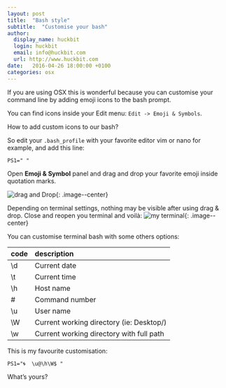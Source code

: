```yaml
---
layout: post
title:  "Bash style"
subtitle:  "Customise your bash"
author:
  display_name: huckbit
  login: huckbit
  email: info@huckbit.com
  url: http://www.huckbit.com
date:   2016-04-26 18:00:00 +0100
categories: osx
---
```

If you are using OSX this is wonderful because you can customise your command line by adding emoji icons to the bash prompt.

You can find icons inside your Edit menu: `Edit -> Emoji & Symbols`.

How to add custom icons to our bash?

So edit your `.bash_profile` with your favorite editor vim or nano for example, and add this line:

```
PS1=" "
```

Open **Emoji & Symbol** panel and drag and drop your favorite emoji inside quotation marks.

![drag and Drop]({{site.baseurl}}/images/posts/terminal-cust.gif){: .image--center}


Depending on terminal settings, nothing may be visible after using drag & drop. Close and reopen you terminal and voilà:
![my terminal]({{site.baseurl}}/images/posts/terminal-hb.png){: .image--center}

You can customise terminal bash with some others options:

| code   | description                             
|:-------|:----------------------------------------|
| \d     | Current date                             
| \t     | Current time                             
| \h     | Host name                                
| \#     | Command number                           
| \u     | User name                                
| \W     | Current working directory (ie: Desktop/)
| \w     | Current working directory with full path


This is my favourite customisation:

```
PS1="🌀  \u@\h\W$ "
```

What’s yours?
